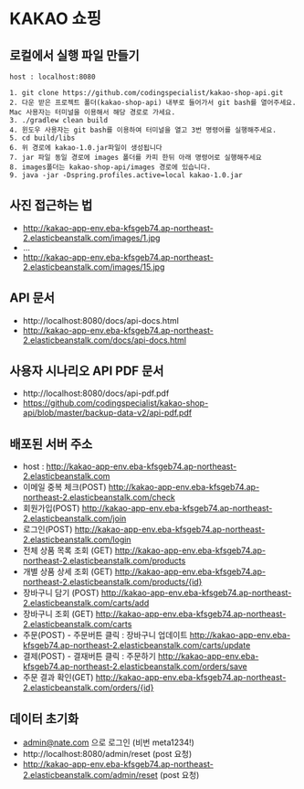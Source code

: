 # KAKAO 쇼핑

## 로컬에서 실행 파일 만들기
```text
host : localhost:8080

1. git clone https://github.com/codingspecialist/kakao-shop-api.git
2. 다운 받은 프로젝트 폴더(kakao-shop-api) 내부로 들어가서 git bash를 열어주세요. Mac 사용자는 터미널을 이용해서 해당 경로로 가세요.
3. ./gradlew clean build
4. 윈도우 사용자는 git bash를 이용하여 터미널을 열고 3번 명령어를 실행해주세요.
5. cd build/libs
6. 위 경로에 kakao-1.0.jar파일이 생성됩니다
7. jar 파일 동일 경로에 images 폴더를 카피 한뒤 아래 명령어로 실행해주세요
8. images폴더는 kakao-shop-api/images 경로에 있습니다.
9. java -jar -Dspring.profiles.active=local kakao-1.0.jar
```

## 사진 접근하는 법
- http://kakao-app-env.eba-kfsgeb74.ap-northeast-2.elasticbeanstalk.com/images/1.jpg
- ...
- http://kakao-app-env.eba-kfsgeb74.ap-northeast-2.elasticbeanstalk.com/images/15.jpg
## API 문서
- http://localhost:8080/docs/api-docs.html
- http://kakao-app-env.eba-kfsgeb74.ap-northeast-2.elasticbeanstalk.com/docs/api-docs.html

## 사용자 시나리오 API PDF 문서
- http://localhost:8080/docs/api-pdf.pdf
- https://github.com/codingspecialist/kakao-shop-api/blob/master/backup-data-v2/api-pdf.pdf

## 배포된 서버 주소
- host : http://kakao-app-env.eba-kfsgeb74.ap-northeast-2.elasticbeanstalk.com
- 이메일 중복 체크(POST) http://kakao-app-env.eba-kfsgeb74.ap-northeast-2.elasticbeanstalk.com/check
- 회원가입(POST) http://kakao-app-env.eba-kfsgeb74.ap-northeast-2.elasticbeanstalk.com/join
- 로그인(POST) http://kakao-app-env.eba-kfsgeb74.ap-northeast-2.elasticbeanstalk.com/login
- 전체 상품 목록 조회 (GET) http://kakao-app-env.eba-kfsgeb74.ap-northeast-2.elasticbeanstalk.com/products
- 개별 상품 상세 조회 (GET) http://kakao-app-env.eba-kfsgeb74.ap-northeast-2.elasticbeanstalk.com/products/{id}
- 장바구니 담기 (POST) http://kakao-app-env.eba-kfsgeb74.ap-northeast-2.elasticbeanstalk.com/carts/add
- 장바구니 조회 (GET) http://kakao-app-env.eba-kfsgeb74.ap-northeast-2.elasticbeanstalk.com/carts
- 주문(POST) - 주문버튼 클릭 : 장바구니 업데이트 http://kakao-app-env.eba-kfsgeb74.ap-northeast-2.elasticbeanstalk.com/carts/update
- 결제(POST) - 결재버튼 클릭 : 주문하기 http://kakao-app-env.eba-kfsgeb74.ap-northeast-2.elasticbeanstalk.com/orders/save
- 주문 결과 확인(GET) http://kakao-app-env.eba-kfsgeb74.ap-northeast-2.elasticbeanstalk.com/orders/{id}

## 데이터 초기화
- admin@nate.com 으로 로그인 (비번 meta1234!)
- http://localhost:8080/admin/reset (post 요청)
- http://kakao-app-env.eba-kfsgeb74.ap-northeast-2.elasticbeanstalk.com/admin/reset (post 요청)

